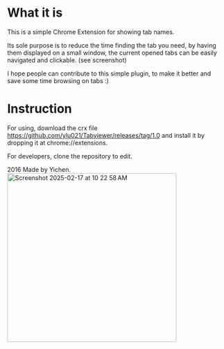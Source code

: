 
# What it is  

This is a simple Chrome Extension for showing tab names. 

Its sole purpose is to reduce the time finding the tab you need, by having them displayed on a small window, the current opened tabs can be easily navigated and clickable. 
(see screenshot)  

I hope people can contribute to this simple plugin, to make it better and save some time browsing on tabs :)  

# Instruction  

For using, download the crx file https://github.com/ylu021/Tabviewer/releases/tag/1.0 and install it by dropping it at chrome://extensions. 

For developers, clone the repository to edit.  

2016 Made by Yichen.  
<img width="390" alt="Screenshot 2025-02-17 at 10 22 58 AM" src="https://github.com/user-attachments/assets/63d2876c-c167-4601-adfa-69ebd77b1840" />

 
